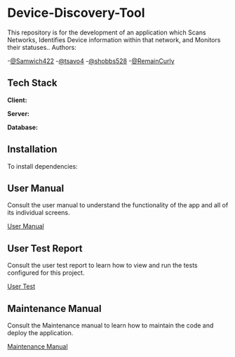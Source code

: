 # Device-Discovery-Tool
This repository is for the development of an application which Scans Networks, Identifies Device information within that network, and Monitors their statuses..
Authors:

-[@Samwich422](https://www.github.com/@Samwich422)
-[@tsavo4](https://www.github.com/@tsavo4)
-[@shobbs528](https://www.github.com/@shobbs528)
-[@RemainCurly](https://www.github.com/@RemainCurly)


## Tech Stack

**Client:**

**Server:** 

**Database:** 

## Installation
To install dependencies:


## User Manual
Consult the user manual to understand the functionality of the app and all of its individual screens.

[User Manual](https://docs.google.com/document/d/1iWvb6cqaEeOxB-VhdsqRr0MWK72h-4xoXAG0H9NLUSM/edit)

## User Test Report
Consult the user test report to learn how to view and run the tests configured for this project.

[User Test](https://docs.google.com/document/d/13MAM1TUujXR6trpTLA6IymTtrDvXggS9/edit)

## Maintenance Manual
Consult the Maintenance manual to learn how to maintain the code and deploy the application.

[Maintenance Manual](https://docs.google.com/document/d/1RIMx6IgYEoOw1dEKJyokmnpfzqHI4lzF/edit)

